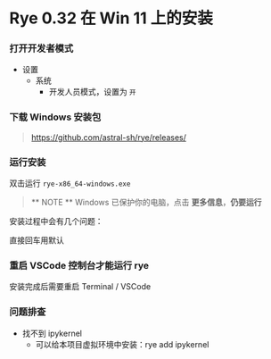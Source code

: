 # Rye 0.32 在 Win 11 上的安装

### 打开开发者模式

- 设置
  - 系统
    - 开发人员模式，设置为 `开`

### 下载 Windows 安装包

> https://github.com/astral-sh/rye/releases/

### 运行安装

双击运行 `rye-x86_64-windows.exe`

> ** NOTE **
> Windows 已保护你的电脑，点击 **更多信息**，**仍要运行**

安装过程中会有几个问题：

直接回车用默认


### 重启 VSCode 控制台才能运行 rye

安装完成后需要重启 Terminal / VSCode


### 问题排查

- 找不到 ipykernel
  - 可以给本项目虚拟环境中安装：rye add ipykernel

